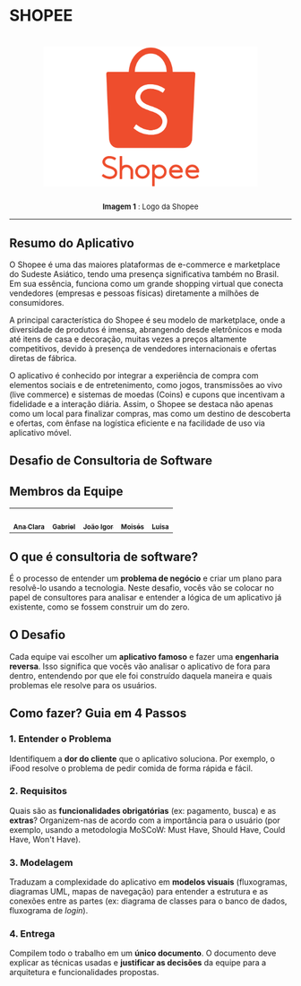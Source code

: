 # SHOPEE

<h1 align="center">
    <img src="./imagens/logoShopee.png" height="250"alt="Logo Shopee">
</h1>

<font size="2"><p style="text-align: center"> **Imagem 1** : Logo da Shopee</p></font>

---
## Resumo do Aplicativo

O Shopee é uma das maiores plataformas de e-commerce e marketplace do Sudeste Asiático, tendo uma presença significativa também no Brasil. Em sua essência, funciona como um grande shopping virtual que conecta vendedores (empresas e pessoas físicas) diretamente a milhões de consumidores.

A principal característica do Shopee é seu modelo de marketplace, onde a diversidade de produtos é imensa, abrangendo desde eletrônicos e moda até itens de casa e decoração, muitas vezes a preços altamente competitivos, devido à presença de vendedores internacionais e ofertas diretas de fábrica.

O aplicativo é conhecido por integrar a experiência de compra com elementos sociais e de entretenimento, como jogos, transmissões ao vivo (live commerce) e sistemas de moedas (Coins) e cupons que incentivam a fidelidade e a interação diária. Assim, o Shopee se destaca não apenas como um local para finalizar compras, mas como um destino de descoberta e ofertas, com ênfase na logística eficiente e na facilidade de uso via aplicativo móvel.

## Desafio de Consultoria de Software

## Membros da Equipe

<table>
    <tr>
    <td align="center"><a href="https://github.com/AnnaClarafg"><img src="https://avatars.githubusercontent.com/u/169397157?v=4" width="200px;" alt=""/><br/><sub><b>Ana Clara</b></sub></a><br/>
    <td align="center"><a href="https://github.com/Dev-Gabriel-Lima"><img src="https://avatars.githubusercontent.com/u/156694363?v=4" width="200px;" alt=""/><br /><sub><b>Gabriel</b></sub></a><br />
    <td align="center"><a href="https://github.com/JoaoPC10"><img src="https://avatars.githubusercontent.com/u/104221138?v=4" width="200px;" alt=""/><br /><sub><b>João Igor</b></sub></a><br />
    <td align="center"><a href="https://github.com/edumoisessilva"><img src="https://avatars.githubusercontent.com/u/185516590?v=4" width="200px;" alt=""/><br /><sub><b>Moisés</b></sub></a><br />
    <td align="center"><a href="https://github.com/luisa12ll"><img src="https://avatars.githubusercontent.com/u/194189725?v=4" width="200px;" alt=""/><br /><sub><b>Luisa</b></sub></a><br />
    </tr>
</table>


## O que é consultoria de software?

É o processo de entender um **problema de negócio** e criar um plano para resolvê-lo usando a tecnologia. Neste desafio, vocês vão se colocar no papel de consultores para analisar e entender a lógica de um aplicativo já existente, como se fossem construir um do zero.

## O Desafio

Cada equipe vai escolher um **aplicativo famoso** e fazer uma **engenharia reversa**. Isso significa que vocês vão analisar o aplicativo de fora para dentro, entendendo por que ele foi construído daquela maneira e quais problemas ele resolve para os usuários.

## Como fazer? Guia em 4 Passos

### 1. Entender o Problema

Identifiquem a **dor do cliente** que o aplicativo soluciona. Por exemplo, o iFood resolve o problema de pedir comida de forma rápida e fácil.

### 2. Requisitos

Quais são as **funcionalidades obrigatórias** (ex: pagamento, busca) e as **extras**? Organizem-nas de acordo com a importância para o usuário (por exemplo, usando a metodologia MoSCoW: Must Have, Should Have, Could Have, Won't Have).

### 3. Modelagem

Traduzam a complexidade do aplicativo em **modelos visuais** (fluxogramas, diagramas UML, mapas de navegação) para entender a estrutura e as conexões entre as partes (ex: diagrama de classes para o banco de dados, fluxograma de *login*).

### 4. Entrega

Compilem todo o trabalho em um **único documento**. O documento deve explicar as técnicas usadas e **justificar as decisões** da equipe para a arquitetura e funcionalidades propostas.
